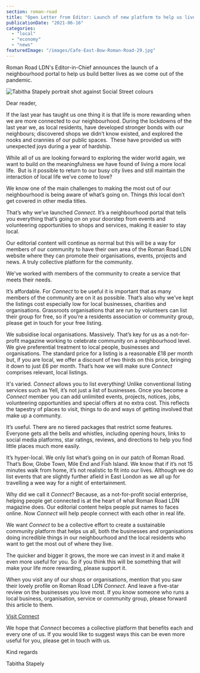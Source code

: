 ```yaml
---
section: roman-road
title: "Open Letter from Editor: Launch of new platform to help us live life locally"
publicationDate: "2021-06-16"
categories: 
  - "local"
  - "economy"
  - "news"
featuredImage: "/images/Cafe-East-Bow-Roman-Road-29.jpg"
---
```


Roman Road LDN's Editor-in-Chief announces the launch of a neighbourhood portal to help us build better lives as we come out of the pandemic.

![Tabitha Stapely portrait shot against Social Street colours](/images/Tabitha-Stapely-blouse-background-colour.jpg)

Dear reader,

If the last year has taught us one thing it is that life is more rewarding when we are more connected to our neighbourhood. During the lockdowns of the last year we, as local residents, have developed stronger bonds with our neighbours; discovered shops we didn’t know existed, and explored the nooks and crannies of our public spaces.  These have provided us with unexpected joys during a year of hardship.

While all of us are looking forward to exploring the wider world again, we want to build on the meaningfulness we have found of living a more local life.  But is it possible to return to our busy city lives and still maintain the interaction of local life we’ve come to love?

We know one of the main challenges to making the most out of our neighbourhood is being aware of what’s going on. Things _this_ local don’t get covered in other media titles. 

That’s why we’ve launched _Connect_. It’s a neighbourhood portal that tells you everything that’s going on on your doorstep from events and volunteering opportunities to shops and services, making it easier to stay local.

Our editorial content will continue as normal but this will be a way for members of our community to have their own area of the Roman Road LDN website where they can promote their organisations, events, projects and news. A truly collective platform for the community.

We've worked with members of the community to create a service that meets their needs.

It’s affordable. For _Connect_ to be useful it is important that as many members of the community are on it as possible. That’s also why we’ve kept the listings cost especially low for local businesses, charities and organisations. Grassroots organisations that are run by volunteers can list their group for free, so if you’re a residents association or community group, please get in touch for your free listing. 

We subsidise local organisations. Massively. That’s key for us as a not-for-profit magazine working to celebrate community on a neighbourhood level. We give preferential treatment to local people, businesses and organisations. The standard price for a listing is a reasonable £18 per month but, if you are local, we offer a discount of two thirds on this price, bringing it down to just £6 per month. That’s how we will make sure _Connect_ comprises relevant, local listings.

It's varied. _Connect_ allows you to list everything! Unlike conventional listing services such as Yell, it’s not just a list of businesses. Once you become a _Connect_ member you can add unlimited events, projects, notices, jobs, volunteering opportunities and special offers at no extra cost. This reflects the tapestry of places to visit, things to do and ways of getting involved that make up a community.

It’s useful. There are no tiered packages that restrict some features. Everyone gets all the bells and whistles, including opening hours, links to social media platforms, star ratings, reviews, and directions to help you find little places much more easily.

It’s hyper-local. We only list what’s going on in our patch of Roman Road. That’s Bow, Globe Town, Mile End and Fish Island. We know that if it’s not 15 minutes walk from home, it’s not realistic to fit into our lives. Although we do list events that are slightly further afield in East London as we all up for travelling a wee way for a night of entertainment. 

Why did we call it _Connect_? Because, as a not-for-profit social enterprise, helping people get connected is at the heart of what Roman Road LDN magazine does. Our editorial content helps people put names to faces online. Now _Connect_ will help people connect with each other in real life.

We want _Connect_ to be a collective effort to create a sustainable community platform that helps us all, both the businesses and organisations doing incredible things in our neighbourhood and the local residents who want to get the most out of where they live.

The quicker and bigger it grows, the more we can invest in it and make it even more useful for you. So if you think this will be something that will make your life more rewarding, please support it.

When you visit any of our shops or organisations, mention that you saw their lovely profile on Roman Road LDN _Connect_. And leave a five-star review on the businesses you love most. If you know someone who runs a local business, organisation, service or community group, please forward this article to them.  

[Visit Connect](https://romanroadlondon.com/connect/)

We hope that _Connect_ becomes a collective platform that benefits each and every one of us. If you would like to suggest ways this can be even more useful for you, please get in touch with us.

Kind regards

Tabitha Stapely

